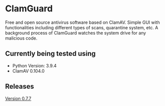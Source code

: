 # ClamGuard
Free and open source antivirus software based on ClamAV.
Simple GUI with functionalities including different types of scans, quarantine system, etc.
A background process of ClamGuard watches the system drive for any malicious code.  

## Currently being tested using
- Python Version: 3.9.4
- ClamAV 0.104.0

## Releases
[Version 0.7.7](https://github.com/5trange/ClamGuard/releases/tag/v0.7.7)
